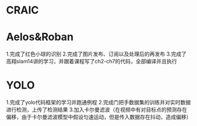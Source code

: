 # CRAIC
# Aelos&Roban
1.完成了红色小球的识别
2.完成了图片发布、订阅以及处理后的再发布
3.完成了高翔slam14讲的学习，并跟着课程写了ch2-ch7的代码，全部编译并且执行
# YOLO
1.完成了yolo代码框架的学习并跑通例程
2.完成门把手数据集的训练并对实时数据进行检测，上传了检测结果
3.加入卡尔曼滤波（在视频中有对目标点的预测存在偏移，由于卡尔曼滤波模型中假设匀速运动，但是传入数据存在抖动，造成偏移）
